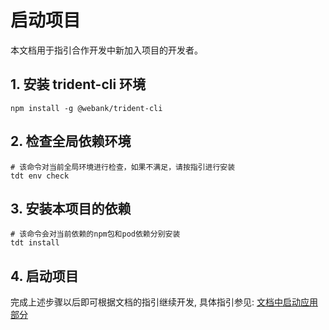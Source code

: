 # 启动项目
本文档用于指引合作开发中新加入项目的开发者。
## 1. 安装 trident-cli 环境
```shell
npm install -g @webank/trident-cli
```

## 2. 检查全局依赖环境
``` shell
# 该命令对当前全局环境进行检查，如果不满足，请按指引进行安装
tdt env check
```

## 3. 安装本项目的依赖
```shell
# 该命令会对当前依赖的npm包和pod依赖分别安装
tdt install
```

## 4. 启动项目
完成上述步骤以后即可根据文档的指引继续开发, 具体指引参见: [文档中启动应用部分](/trident/docs/getting-started/#3-%E5%90%AF%E5%8A%A8%E5%BA%94%E7%94%A8ios)

